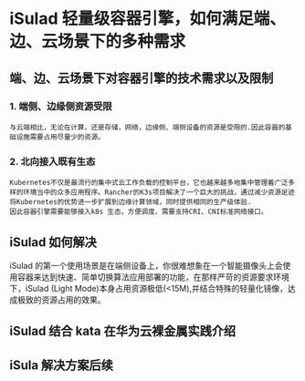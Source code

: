 # iSulad 轻量级容器引擎，如何满足端、边、云场景下的多种需求

## 端、边、云场景下对容器引擎的技术需求以及限制

### 1. 端侧、边缘侧资源受限

    与云端相比，无论在计算，还是存储，网络，边缘侧、端侧设备的资源是受限的.因此容器的基础设施需要占用尽量少的资源。

### 2. 北向接入既有生态

    Kubernetes不仅是最流行的集中式云工作负载的控制平台，它也越来越多地集中管理着广泛多样的环境当中的众多应用程序。Rancher的K3s项目解决了一个巨大的挑战，通过减少资源足迹将Kubernetes的优势进一步扩展到边缘计算领域，同时提供相同的生产级体验.
    因此容器引擎需要能够接入k8s 生态，方便调度，需要支持CRI、CNI标准网络接口。

## iSulad 如何解决

iSulad 的第一个使用场景是在端侧设备上，你很难想象在一个智能摄像头上会使用容器来达到快速、简单切换算法应用部署的功能，在那样严苛的资源要求环境下，iSulad (Light Mode)本身占用资源极低(<15M),并结合特殊的轻量化镜像，达成极致的资源占用的效果。

## iSulad 结合 kata 在华为云裸金属实践介绍

## iSula 解决方案后续
